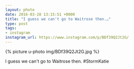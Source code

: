 ```yaml
---
layout: photo
date: 2016-03-28 13:15:51 +0000
title: "I guess we can't go to Waitrose then.…"
type: post
tags:
- instagram
instagram_url: https://www.instagram.com/p/BDf39Q2Jt2G/
---
```


{% picture u-photo img/BDf39Q2Jt2G.jpg %}

I guess we can't go to Waitrose then. #StormKatie

